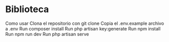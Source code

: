 # Biblioteca
Como usar
Clona el repositorio con git clone
Copia el .env.example archivo a .env
Run composer install
Run php artisan key:generate
Run npm install
Run npm run dev
Run php artisan serve

